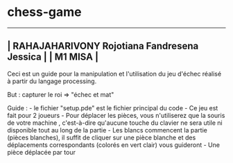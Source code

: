 # chess-game
 ---------------------------------------------
| RAHAJAHARIVONY Rojotiana Fandresena Jessica |
| M1 MISA				                      |
 ---------------------------------------------


Ceci est un guide pour la manipulation et l'utilisation du jeu d'échec réalisé à partir du langage processing.

But : capturer le roi => "échec et mat"

Guide : 
    - le fichier "setup.pde" est le fichier principal du code
	- Ce jeu est fait pour 2 joueurs
	- Pour déplacer les pièces, vous n'utiliserez que la souris de votre machine , c'est-à-dire qu'aucune touche du clavier ne sera utile ni disponible tout au long de la partie
	- Les blancs commencent la partie (pièces blanches), il suffit de cliquer sur une pièce blanche et des déplacements correspondants (colorés en vert clair) vous guideront
	- Une pièce déplacée par tour
